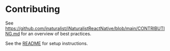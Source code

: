# Contributing

See https://github.com/inaturalist/iNaturalistReactNative/blob/main/CONTRIBUTING.md for an overview of best practices.

See the [README](https://github.com/inaturalist/react-native-exif-reader/blob/main/README.md) for setup instructions.
